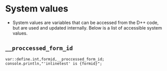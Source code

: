 # System values

- System values are variables that can be accessed from the D++ code, but are used and updated internally. Below is a list of accessible system values.

## `__proccessed_form_id`

```pawn
var::define.int,formid,__proccessed_form_id;
console.println,"'inlinetest' is {formid}";

```